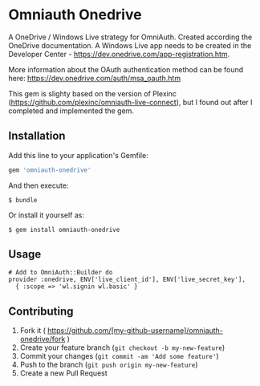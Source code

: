 # Omniauth Onedrive

A OneDrive / Windows Live strategy for OmniAuth. Created according the OneDrive documentation. A Windows Live app needs to be created in the Developer Center - https://dev.onedrive.com/app-registration.htm.

More information about the OAuth authentication method can be found here:
https://dev.onedrive.com/auth/msa_oauth.htm

This gem is slighty based on the version of Plexinc (https://github.com/plexinc/omniauth-live-connect), but I found out after I completed and implemented the gem.

## Installation

Add this line to your application's Gemfile:

```ruby
gem 'omniauth-onedrive'
```

And then execute:

    $ bundle

Or install it yourself as:

    $ gem install omniauth-onedrive

## Usage

    # Add to OmniAuth::Builder do
    provider :onedrive, ENV['live_client_id'], ENV['live_secret_key'], 
      { :scope => 'wl.signin wl.basic' }

## Contributing

1. Fork it ( https://github.com/[my-github-username]/omniauth-onedrive/fork )
2. Create your feature branch (`git checkout -b my-new-feature`)
3. Commit your changes (`git commit -am 'Add some feature'`)
4. Push to the branch (`git push origin my-new-feature`)
5. Create a new Pull Request
